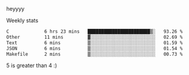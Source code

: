 heyyyy

Weekly stats
<!--START_SECTION:waka-->

```txt
C             6 hrs 23 mins   ███████████████████████▒░   93.26 %
Other         11 mins         ▓░░░░░░░░░░░░░░░░░░░░░░░░   02.69 %
Text          6 mins          ▒░░░░░░░░░░░░░░░░░░░░░░░░   01.59 %
JSON          6 mins          ▒░░░░░░░░░░░░░░░░░░░░░░░░   01.54 %
Makefile      2 mins          ▒░░░░░░░░░░░░░░░░░░░░░░░░   00.73 %
```

<!--END_SECTION:waka-->
5 is greater than 4 :)
